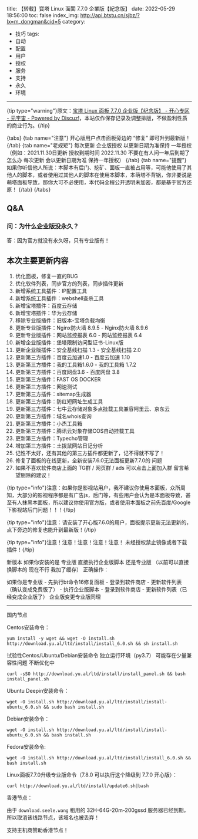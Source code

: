 title: 【转载】寶塔 Linux 面闆 7.7.0 企業版【紀念版】
date: 2022-05-29 18:56:00
toc: false
index_img: http://api.btstu.cn/sjbz/?lx=m_dongman&cid=5
category:
- 技巧
tags:
- 自动
- 配置
- 用户
- 授权
- 服务
- 支持
- 永久
- 环境
---

{tip type="warning"}原文：[宝塔 Linux 面板 7.7.0 企业版【纪念版】 - 开心专区 - 元宇宙 - Powered by Discuz!](https://yu.al/bbs/thread-3-1-1.html)，本站仅作保存记录及调整排版，不做盈利性质的商业行为。{/tip}

{tabs}
{tab name="注意"}
开心版用户点击面板旁边的 “修复” 即可升到最新版！
{/tab}
{tab name="老规矩"}
每次更新 企业版授权 以更新日期为准保持 一年授权 （例如：2021.11.30日更新 授权到期时间  2022.11.30 不要在有人问一年后到期了怎么办 每次更新 会以更新日期为准 保持一年授权）
{/tab}
{tab name="提醒"}
如果你听信他人所说：本脚本有后门、挖矿、面板一直被占用等，可能他使用了其他人的脚本，或者使用过其他人的脚本在使用本脚本，本萌塔不背锅，你非要说是萌塔面板导致，那你大可不必使用，本代码全程公开透明未加密，都是基于官方还原！
{/tab}
{/tabs}

## Q&A

### 问：为什么企业版没永久？

答：因为官方就没有永久呀，只有专业版有！


## 本次主要更新内容

1. 优化面板，修复一直的BUG
2. 优化软件列表，同步官方的列表，同步插件更新
3. 新增系统工具插件：IP配置工具
4. 新增系统工具插件：webshell查杀工具
5. 新增宝塔插件：百度云存储
6. 新增宝塔插件：华为云存储
7. 移除专业版插件：旧版本-宝塔负载均衡
8. 更新专业版插件：Nginx防火墙 8.9.5 - Nginx防火墙 8.9.6
9. 更新专业版插件：网站监控报表 6.0 - 网站监控报表 6.4
10. 新增企业版插件：堡塔限制访问型证书-Linux版
11. 更新企业版插件：安全基线扫描 1.3 - 安全基线扫描 2.0
12. 更新第三方插件：百度云加速1.0 - 百度云加速 1.10
13. 更新第三方插件：我的工具箱1.6.0 - 我的工具箱 1.7.2
14. 更新第三方插件：百度网盘3.6 - 百度网盘 3.8
15. 更新第三方插件：FAST OS DOCKER
16. 更新第三方插件：网速测试
17. 更新第三方插件：sitemap生成器
18. 更新第三方插件：防红短网址生成工具
19. 更新第三方插件：七牛云存储对象多点挂载工具兼容阿里云、京东云
20. 更新第三方插件：域名whois查询
21. 更新第三方插件：小杰工具箱
22. 更新第三方插件：腾讯云对象存储COS自动挂载工具
23. 更新第三方插件：Typecho管理
24. 增加第三方插件：土拨鼠网站日记分析
25. 记性不太好，还有其他的第三方插件都更新了，记不得就不写了！
26. 修复了面板的在线更新，全新安装7.6.0无法面板更新7.7.0的 问题
27. 如果不喜欢软件商店上面的 TG群 / 网页群 / ads 可以点击上面加入群 留言希望剔除的建议！

{tip type="info"}注意：如果你是影视站用户，我不建议你使用本面板，众所周知，大部分的影视程序都是有广告js，后门等，有些用户会认为是本面板导致，甚至有人抹黑本面板，所以建议你使用官方版，或者使用本面板之前先百度/Google下影视站后门问题！！！{/tip}

{tip type="info"}注意：请安装了开心版7.6.0的用户，面板提示更新无法更新的，点下旁边的修复也能升到最新版！{/tip}

{tip type="info"}注意！注意！注意！注意！注意！ 未经授权禁止镜像或者下载插件！{/tip}

新版本 如果你安装的是  专业版 直接执行企业版脚本  还是专业版 （以前可以直接换脚本的 现在不行 我加了缓存）
正确操作：

如果你是专业版 - 先执行bt命令16修复面板 - 登录到软件商店 - 更新软件列表（确认变成免费版了） - 执行企业版脚本 - 登录到软件商店 - 更新软件列表（已经变成企业版了）
企业版变更专业版同理

---

国内节点

Centos安装命令：

```
yum install -y wget && wget -O install.sh http://download.yu.al/ltd/install/install_6.0.sh && sh install.sh
```

试验性Centos/Ubuntu/Debian安装命令 独立运行环境（py3.7） 可能存在少量兼容性问题 不断优化中

```
curl -sSO http://download.yu.al/ltd/install/install_panel.sh && bash install_panel.sh
```

Ubuntu Deepin安装命令：

```
wget -O install.sh http://download.yu.al/ltd/install/install-ubuntu_6.0.sh && sudo bash install.sh
```

Debian安装命令：

```
wget -O install.sh http://download.yu.al/ltd/install/install-ubuntu_6.0.sh && bash install.sh
```

Fedora安装命令:

```
wget -O install.sh http://download.yu.al/ltd/install/install_6.0.sh && bash install.sh
```

Linux面板7.7.0升级专业版命令（7.8.0 可以执行这个降级到 7.7.0 开心版）：
```
curl http://download.yu.al/ltd/install/update6.sh|bash
```

香港节点：

由于 `download.seele.wang` 租用的 32H-64G-20m-200gssd 服务器已经到期，所以取消该线路节点，该域名也被丢弃！

支持主机商赞助香港节点！
